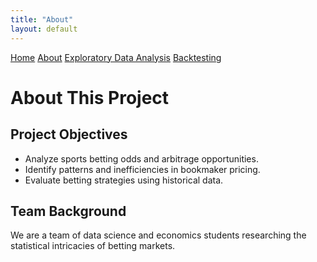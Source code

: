 ```yaml
---
title: "About"
layout: default
---
```


<link rel="stylesheet" type="text/css" href="./assets/css/style.css">

<div class="header">
    <a href="index.md">Home</a>
    <a href="about.md">About</a>
    <a href="eda.md">Exploratory Data Analysis</a>
    <a href="backtesting.md">Backtesting</a>
</div>

# About This Project

## Project Objectives
- Analyze sports betting odds and arbitrage opportunities.
- Identify patterns and inefficiencies in bookmaker pricing.
- Evaluate betting strategies using historical data.

## Team Background
We are a team of data science and economics students researching the statistical intricacies of betting markets.
